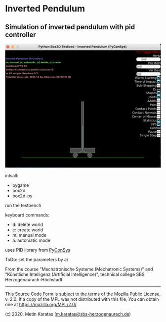 # Inverted Pendulum

## Simulation of inverted pendulum with pid controller

![pendulum_start](./pendulum/pics/pendulum_start.png)

intsall:
- pygame
- box2d
- box2d-py

run the testbench

keyboard commands:
- d: delete world
- c: create world
- m: manual mode
- a: automatic mode


uses PID library from [PyConSys](https://github.com/mck-sbs/PyConSys)

ToDo: set the parameters by ai

From the course "Mechatronische Systeme (Mechatronic Systems)" and "Künstliche Intelligenz (Artificial Intelligence)", technical college SBS Herzogenaurach-Höchstadt.

___________________________________________________________________________________________

This Source Code Form is subject to the terms of the Mozilla Public
License, v. 2.0. If a copy of the MPL was not distributed with this
file, You can obtain one at https://mozilla.org/MPL/2.0/.

(c) 2020, Metin Karatas (m.karatas@sbs-herzogenaurach.de)

